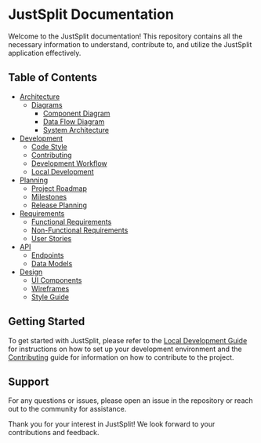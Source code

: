 # JustSplit Documentation

Welcome to the JustSplit documentation! This repository contains all the necessary information to understand, contribute to, and utilize the JustSplit application effectively.

## Table of Contents

- [Architecture](architecture/technical-design.md)
  - [Diagrams](architecture/diagrams)
    - [Component Diagram](architecture/diagrams/component-diagram.md)
    - [Data Flow Diagram](architecture/diagrams/data-flow-diagram.md)
    - [System Architecture](architecture/diagrams/system-architecture.md)
- [Development](development)
  - [Code Style](development/code-style.md)
  - [Contributing](development/contributing.md)
  - [Development Workflow](development/development-workflow.md)
  - [Local Development](development/local-development.md)
- [Planning](planning)
  - [Project Roadmap](planning/project-roadmap.md)
  - [Milestones](planning/milestones.md)
  - [Release Planning](planning/release-planning.md)
- [Requirements](requirements)
  - [Functional Requirements](requirements/functional-requirements.md)
  - [Non-Functional Requirements](requirements/non-functional-requirements.md)
  - [User Stories](requirements/user-stories.md)
- [API](api)
  - [Endpoints](api/endpoints.md)
  - [Data Models](api/data-models.md)
- [Design](design)
  - [UI Components](design/ui-components.md)
  - [Wireframes](design/wireframes.md)
  - [Style Guide](design/style-guide.md)

## Getting Started

To get started with JustSplit, please refer to the [Local Development Guide](development/local-development.md) for instructions on how to set up your development environment and the [Contributing](development/contributing.md) guide for information on how to contribute to the project.

## Support

For any questions or issues, please open an issue in the repository or reach out to the community for assistance.

Thank you for your interest in JustSplit! We look forward to your contributions and feedback.
